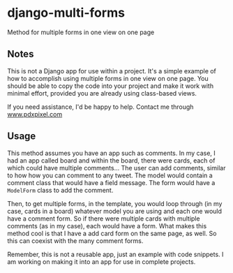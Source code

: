 # django-multi-forms
Method for multiple forms in one view on one page

## Notes
This is not a Django app for use within a project. It's a simple example of how to accomplish using multiple forms in one view on one page. You should be able to copy the code into your project and make it work with minimal effort, provided you are already using class-based views.

If you need assistance, I'd be happy to help. Contact me through www.pdxpixel.com

## Usage

This method assumes you have an app such as comments. In my case, I had an app called board and within the board, there were cards, each of which could have multiple comments... The user can add comments, similar to how how you can comment to any tweet. The model would contain a comment class that would have a field message. The form would have a `ModelForm` class to add the comment.

Then, to get multiple forms, in the template, you would loop through (in my case, cards in a board) whatever model you are using and each one would have a comment form. So if there were multiple cards with multiple comments (as in my case), each would have a form. What makes this method cool is that I have a add card form on the same page, as well. So this can coexist with the many comment forms.

Remember, this is not a reusable app, just an example with code snippets. I am working on making it into an app for use in complete projects.
